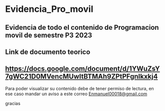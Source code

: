 # Evidencia_Pro_movil
Evidencia de todo el contenido de Programacion movil de semestre P3 2023
-----
## Link de documento teorico
https://docs.google.com/document/d/1YWuZsY7gWC21D0MVencMUwItBTMAh9ZPtPFgnIkxkj4
-----
Para poder visualizar su contenido debe de tener permiso de lectura, en ese caso mandar un aviso a este correo
Enmanuel00018@gmail.com

gracias
